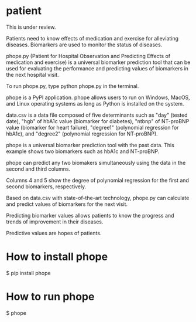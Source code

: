 # patient
This is under review.

Patients need to know effects of medication and exercise for alleviating diseases. 
Biomarkers are used to monitor the status of diseases.

phope.py (Patient for Hospital Observation and Predicting Effects of medication and exercise)
is a universal biomarker prediction tool that can be used for evaluating the performance and predicting values of biomarkers in the next hospital visit.

To run phope.py, type python phope.py in the terminal.

phope is a PyPI application. phope allows users to run on Windows, MacOS, and Linux operating systems as long as Python is installed on the system.

data.csv is a data file composed of five determinants such as "day" (tested date), "hgb" of hbA1c value (biomarker for diabetes), "ntbnp" of NT-proBNP value (biomarker for heart failure), "degree1" (polynomial regression for hbA1c), and "degree2" (polynomial regression for NT-proBNP).

phope is a universal biomarker prediction tool with the past data. This example shows two biomarkers such as hbA1c and NT-proBNP. 

phope can predict any two biomakers simultaneously using the data in the second and third columns.

Columns 4 and 5 show the degree of polynomial regression for the first and second biomarkers, respectively.

Based on data.csv with state-of-the-art technology, phope.py can calculate and predict values of biomarkers for the next visit.

Predicting biomarker values allows patients to know the progress and trends of improvement in their diseases. 

Predictive values are hopes of patients.

# How to install phope
$ pip install phope

# How to run phope
$ phope

